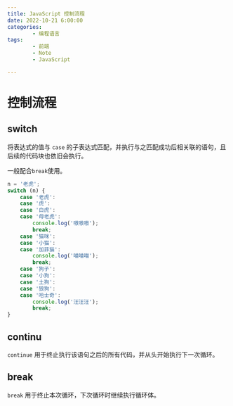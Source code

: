 ```yaml
---
title: JavaScript 控制流程
date: 2022-10-21 6:00:00
categories:
        - 编程语言
tags:
        - 前端
        - Note
        - JavaScript

---
```


# 控制流程

## switch

将表达式的值与 `case` 的子表达式匹配，并执行与之匹配成功后相关联的语句，且后续的代码块也依旧会执行。

一般配合`break`使用。

```JavaScript
n = '老虎';
switch (n) {
	case '老虎':
	case '虎':
	case '白虎':
	case '母老虎':
		console.log('嗷嗷嗷');
		break;
	case '猫咪':
	case '小猫':
	case '加菲猫':
		console.log('喵喵喵');
		break;
	case '狗子':
	case '小狗':
	case '土狗':
	case '狼狗':
	case '哈士奇':
		console.log('汪汪汪');
		break;
}
```

## continu

`continue` 用于终止执行该语句之后的所有代码，并从头开始执行下一次循环。

## break

`break` 用于终止本次循环，下次循环时继续执行循环体。